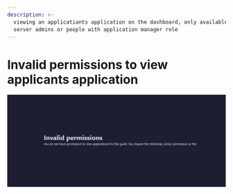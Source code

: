 ```yaml
---
description: >-
  viewing an applicatiants application on the dashboard, only available to
  server admins or people with application manager role
---
```


# Invalid permissions to view applicants application

![](<../../.gitbook/assets/image (4).png>)
